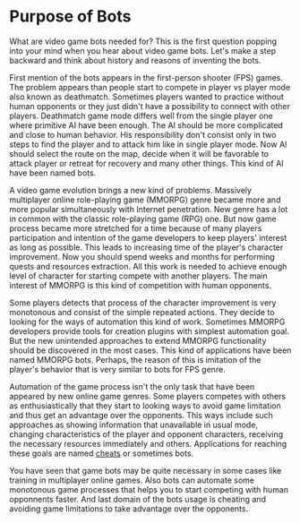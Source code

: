 # Purpose of Bots

What are video game bots needed for? This is the first question popping into your mind when you hear about video game bots. Let's make a step backward and think about history and reasons of inventing the bots. 

First mention of the bots appears in the first-person shooter (FPS) games. The problem appears than people start to compete in player vs player mode also known as deathmatch. Sometimes players wanted to practice without human opponents or they just didn't have a possibility to connect with other players. Deathmatch game mode differs well from the single player one where primitive AI have been enough. The AI should be more complicated and close to human behavior. His responsibility don't consist only in two steps to find the player and to attack him like in single player mode. Now AI should select the route on the map, decide when it will be favorable to attack player or retreat for recovery and many other things. This kind of AI have been named bots.

A video game evolution brings a new kind of problems. Massively multiplayer online role-playing game (MMORPG) genre became more and more popular simultaneously with Internet penetration. New genre has a lot in common with the classic role-playing game (RPG) one. But now game process became more stretched for a time because of many players participation and intention of the game developers to keep players' interest as long as possible. This leads to increasing time of the player's character improvement. Now you should spend weeks and months for performing quests and resources extraction. All this work is needed to achieve enough level of character for starting compete with another players. The main interest of MMORPG is this kind of competition with human opponents.

Some players detects that process of the character improvement is very monotonous and consist of the simple repeated actions. They decide to looking for the ways of automation this kind of work. Sometimes MMORPG developers provide tools for creation plugins with simplest automation goal. But the new unintended approaches to extend MMORPG functionality should be discovered in the most cases. This kind of applications have been named MMORPG bots. Perhaps, the reason of this is imitation of the player's behavior that is very similar to bots for FPS genre.

Automation of the game process isn't the only task that have been appeared by new online game genres. Some players competes with others as enthusiastically that they start to looking ways to avoid game limitation and thus get an advantage over the opponents. This ways include such approaches as showing information that unavailable in usual mode, changing characteristics of the player and opponent characters, receiving the necessary resources immediately and others. Applications for reaching these goals are named [cheats](https://en.wikipedia.org/wiki/Cheating_in_online_games) or sometimes bots.

You have seen that game bots may be quite necessary in some cases like training in multiplayer online games. Also bots can automate some monotonous game processes that helps you to start competing with human opponnents faster. And last domain of the bots usage is cheating and avoiding game limitations to take advantage over the opponents.
